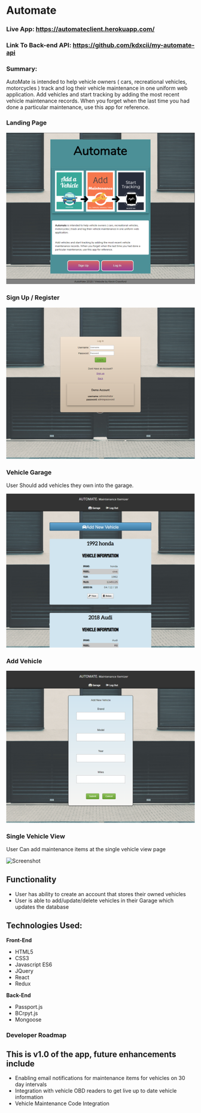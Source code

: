 # Automate

### Live App: https://automateclient.herokuapp.com/
### Link To Back-end API: https://github.com/kdxcii/my-automate-api

### Summary:

<p>AutoMate is intended to help vehicle owners ( cars, recreational vehicles, motorcycles ) track and log their vehicle maintenance in one uniform web application. Add vehicles and start tracking by adding the most recent vehicle maintenance records. When you forget when the last time you had done a particular maintenance, use this app for reference.</p>


### Landing Page
![Screenshot](/images/automate_landing.png)

### Sign Up / Register

![Screenshot](/images/automate_login.png)

### Vehicle Garage
<p>User Should add vehicles they own into the garage.</p> 

![Screenshot](/images/automate_garage.png)

### Add Vehicle
![Screenshot](/images/automate_addvehicle.png)

### Single Vehicle View
<p>User Can add maintenance items at the single vehicle view page</p>

![Screenshot](/images/automate_singlevehicle.png)


## Functionality
<ul>
	<li>User has ability to create an account that stores their owned vehicles</li>
	<li>User is able to add/update/delete vehicles in their Garage which updates the database</li>
</ul>

## Technologies Used:

<b>Front-End</b>
* HTML5
* CSS3 
* Javascript ES6
* JQuery
* React
* Redux

<b>Back-End</b>
* Passport.js 
* BCrpyt.js 
* Mongoose 

### Developer Roadmap
## This is v1.0 of the app, future enhancements include
<ul>
	<li>Enabling email notifications for maintenance items for vehicles on 30 day intervals </li>
	<li>Integration with vehicle OBD readers to get live up to date vehicle information</li>
	<li>Vehicle Maintenance Code Integration</li>
</ul>

